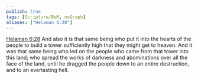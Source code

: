 ```yaml
---
publish: true
tags: [Scripture/BoM, noGraph]
aliases: ["Helaman 6:28"]
---
```

[Helaman 6:28](https://churchofjesuschrist.org/study/scriptures/bofm/hel/6?lang=eng&id=p28#p28) And also it is that same being who put it into the hearts of the people to build a tower sufficiently high that they might get to heaven. And it was that same being who led on the people who came from that tower into this land; who spread the works of darkness and abominations over all the face of the land, until he dragged the people down to an entire destruction, and to an everlasting hell.
